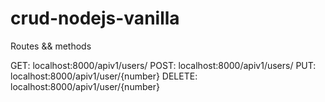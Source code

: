 # crud-nodejs-vanilla

Routes && methods

GET: localhost:8000/apiv1/users/
POST: localhost:8000/apiv1/users/
PUT: localhost:8000/apiv1/user/{number}
DELETE: localhost:8000/apiv1/user/{number}
